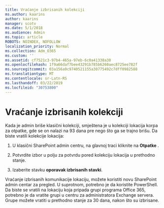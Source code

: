 ```yaml
---
title: Vraćanje izbrisanih kolekciji
ms.author: kaarins
author: kaarins
manager: scotv
ms.date: 5/1/2018
ms.audience: Admin
ms.topic: article
ROBOTS: NOINDEX, NOFOLLOW
localization_priority: Normal
ms.collection: Adm_O365
ms.custom: ''
ms.assetid: cf7521c3-97b4-465a-97eb-6c0a41338a30
ms.openlocfilehash: 1f9a66daf7bee43291b785b6260aec8725ee782f
ms.sourcegitcommit: 03a156a9c9740521155a30775492c7dff0982588
ms.translationtype: MT
ms.contentlocale: sr-Latn-RS
ms.lasthandoff: 03/22/2019
ms.locfileid: "30753800"
---
```

# <a name="restore-a-deleted-site-collection"></a>Vraćanje izbrisanih kolekciji

Kada je admin briše klasični kolekciji, smještena je u kolekciji lokacija korpa za otpatke, gde se on nalazi na 93 dana pre nego što ga se trajno brišu. Da biste vratili kolekcije lokacija:
  
1. U klasični SharePoint admin centru, na glavnoj traci kliknite na **Otpatke** . 
    
2. Potvrdite izbor u polju za potvrdu pored kolekciju lokacija u prethodno stanje.
    
3. Izaberite stavku **oporavak izbrisanih stavki**.
    
Vraćanje izbrisanih komunikacije lokaciju, možete koristiti novu SharePoint admin centar za pregled. U suprotnom, potrebno je da koristite PowerShell. Da biste se vratili na lokaciju koja pripada grupi programa Office 365, potrebno je da vratite grupi u centru za administratora Exchange servera. Grupe možete vratiti u prethodno stanje za 30 dana, nakon što su izbrisane.
  

